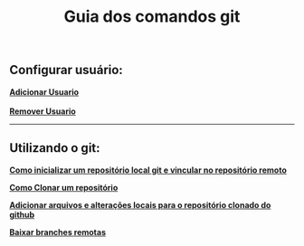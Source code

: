 <h1 align="center"> Guia dos comandos git </h1>

<br>

## Configurar usuário:
<b>
<a href="adicionar_usuario.md"> Adicionar Usuario </a> <br><br>
<a href="remover_usuario.md"> Remover Usuario </a> <br>
</b>
<hr>

## Utilizando o git:
<b>

<a href="como_inicializar_um repositório.md"> Como inicializar um repositório local git e vincular no repositório remoto </a><br>

<a href="git_clone">  Como Clonar um repositório </a><br>

<a href="adicionar_arquivos_no_repositorio_remoto.md"> Adicionar arquivos e alterações locais para o repositório clonado do github  </a><br>

<a href="merge_branch_remote.md"> Baixar branches remotas </a>

</b>
